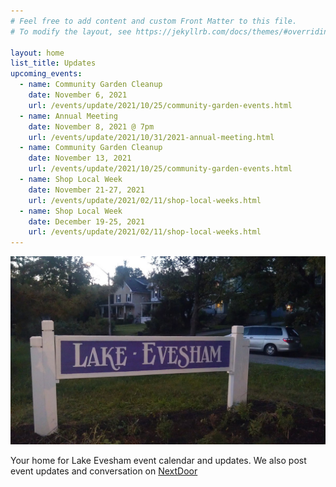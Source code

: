 ```yaml
---
# Feel free to add content and custom Front Matter to this file.
# To modify the layout, see https://jekyllrb.com/docs/themes/#overriding-theme-defaults

layout: home
list_title: Updates
upcoming_events:
  - name: Community Garden Cleanup
    date: November 6, 2021
    url: /events/update/2021/10/25/community-garden-events.html
  - name: Annual Meeting
    date: November 8, 2021 @ 7pm
    url: /events/update/2021/10/31/2021-annual-meeting.html
  - name: Community Garden Cleanup
    date: November 13, 2021
    url: /events/update/2021/10/25/community-garden-events.html
  - name: Shop Local Week
    date: November 21-27, 2021
    url: /events/update/2021/02/11/shop-local-weeks.html
  - name: Shop Local Week
    date: December 19-25, 2021
    url: /events/update/2021/02/11/shop-local-weeks.html
---
```


![Lake Evesham Neighborhood Sign](/img/sign.jpg)

Your home for Lake Evesham event calendar and updates. We also post event updates and conversation on [NextDoor](https://nextdoor.com)
